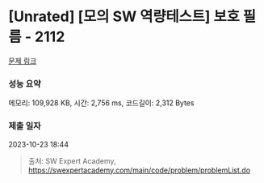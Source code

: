 # [Unrated] [모의 SW 역량테스트] 보호 필름 - 2112 

[문제 링크](https://swexpertacademy.com/main/code/problem/problemDetail.do?contestProbId=AV5V1SYKAaUDFAWu) 

### 성능 요약

메모리: 109,928 KB, 시간: 2,756 ms, 코드길이: 2,312 Bytes

### 제출 일자

2023-10-23 18:44



> 출처: SW Expert Academy, https://swexpertacademy.com/main/code/problem/problemList.do